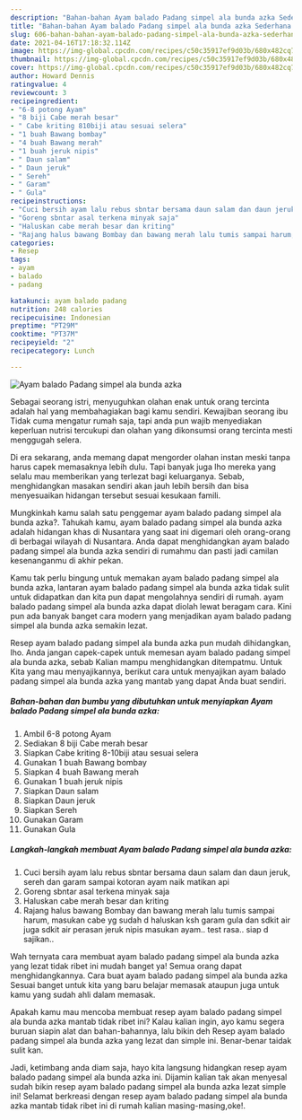 ```yaml
---
description: "Bahan-bahan Ayam balado Padang simpel ala bunda azka Sederhana dan Mudah Dibuat"
title: "Bahan-bahan Ayam balado Padang simpel ala bunda azka Sederhana dan Mudah Dibuat"
slug: 606-bahan-bahan-ayam-balado-padang-simpel-ala-bunda-azka-sederhana-dan-mudah-dibuat
date: 2021-04-16T17:18:32.114Z
image: https://img-global.cpcdn.com/recipes/c50c35917ef9d03b/680x482cq70/ayam-balado-padang-simpel-ala-bunda-azka-foto-resep-utama.jpg
thumbnail: https://img-global.cpcdn.com/recipes/c50c35917ef9d03b/680x482cq70/ayam-balado-padang-simpel-ala-bunda-azka-foto-resep-utama.jpg
cover: https://img-global.cpcdn.com/recipes/c50c35917ef9d03b/680x482cq70/ayam-balado-padang-simpel-ala-bunda-azka-foto-resep-utama.jpg
author: Howard Dennis
ratingvalue: 4
reviewcount: 3
recipeingredient:
- "6-8 potong Ayam"
- "8 biji Cabe merah besar"
- " Cabe kriting 810biji atau sesuai selera"
- "1 buah Bawang bombay"
- "4 buah Bawang merah"
- "1 buah jeruk nipis"
- " Daun salam"
- " Daun jeruk"
- " Sereh"
- " Garam"
- " Gula"
recipeinstructions:
- "Cuci bersih ayam lalu rebus sbntar bersama daun salam dan daun jeruk, sereh dan garam sampai kotoran ayam naik matikan api"
- "Goreng sbntar asal terkena minyak saja"
- "Haluskan cabe merah besar dan kriting"
- "Rajang halus bawang Bombay dan bawang merah lalu tumis sampai harum, masukan cabe yg sudah d haluskan ksh garam gula dan sdkit air juga sdkit air perasan jeruk nipis masukan ayam.. test rasa.. siap d sajikan.."
categories:
- Resep
tags:
- ayam
- balado
- padang

katakunci: ayam balado padang 
nutrition: 248 calories
recipecuisine: Indonesian
preptime: "PT29M"
cooktime: "PT37M"
recipeyield: "2"
recipecategory: Lunch

---
```



![Ayam balado Padang simpel ala bunda azka](https://img-global.cpcdn.com/recipes/c50c35917ef9d03b/680x482cq70/ayam-balado-padang-simpel-ala-bunda-azka-foto-resep-utama.jpg)

Sebagai seorang istri, menyuguhkan olahan enak untuk orang tercinta adalah hal yang membahagiakan bagi kamu sendiri. Kewajiban seorang ibu Tidak cuma mengatur rumah saja, tapi anda pun wajib menyediakan keperluan nutrisi tercukupi dan olahan yang dikonsumsi orang tercinta mesti menggugah selera.

Di era  sekarang, anda memang dapat mengorder olahan instan meski tanpa harus capek memasaknya lebih dulu. Tapi banyak juga lho mereka yang selalu mau memberikan yang terlezat bagi keluarganya. Sebab, menghidangkan masakan sendiri akan jauh lebih bersih dan bisa menyesuaikan hidangan tersebut sesuai kesukaan famili. 



Mungkinkah kamu salah satu penggemar ayam balado padang simpel ala bunda azka?. Tahukah kamu, ayam balado padang simpel ala bunda azka adalah hidangan khas di Nusantara yang saat ini digemari oleh orang-orang di berbagai wilayah di Nusantara. Anda dapat menghidangkan ayam balado padang simpel ala bunda azka sendiri di rumahmu dan pasti jadi camilan kesenanganmu di akhir pekan.

Kamu tak perlu bingung untuk memakan ayam balado padang simpel ala bunda azka, lantaran ayam balado padang simpel ala bunda azka tidak sulit untuk didapatkan dan kita pun dapat mengolahnya sendiri di rumah. ayam balado padang simpel ala bunda azka dapat diolah lewat beragam cara. Kini pun ada banyak banget cara modern yang menjadikan ayam balado padang simpel ala bunda azka semakin lezat.

Resep ayam balado padang simpel ala bunda azka pun mudah dihidangkan, lho. Anda jangan capek-capek untuk memesan ayam balado padang simpel ala bunda azka, sebab Kalian mampu menghidangkan ditempatmu. Untuk Kita yang mau menyajikannya, berikut cara untuk menyajikan ayam balado padang simpel ala bunda azka yang mantab yang dapat Anda buat sendiri.

<!--inarticleads1-->

##### Bahan-bahan dan bumbu yang dibutuhkan untuk menyiapkan Ayam balado Padang simpel ala bunda azka:

1. Ambil 6-8 potong Ayam
1. Sediakan 8 biji Cabe merah besar
1. Siapkan  Cabe kriting 8-10biji atau sesuai selera
1. Gunakan 1 buah Bawang bombay
1. Siapkan 4 buah Bawang merah
1. Gunakan 1 buah jeruk nipis
1. Siapkan  Daun salam
1. Siapkan  Daun jeruk
1. Siapkan  Sereh
1. Gunakan  Garam
1. Gunakan  Gula




<!--inarticleads2-->

##### Langkah-langkah membuat Ayam balado Padang simpel ala bunda azka:

1. Cuci bersih ayam lalu rebus sbntar bersama daun salam dan daun jeruk, sereh dan garam sampai kotoran ayam naik matikan api
1. Goreng sbntar asal terkena minyak saja
1. Haluskan cabe merah besar dan kriting
1. Rajang halus bawang Bombay dan bawang merah lalu tumis sampai harum, masukan cabe yg sudah d haluskan ksh garam gula dan sdkit air juga sdkit air perasan jeruk nipis masukan ayam.. test rasa.. siap d sajikan..




Wah ternyata cara membuat ayam balado padang simpel ala bunda azka yang lezat tidak ribet ini mudah banget ya! Semua orang dapat menghidangkannya. Cara buat ayam balado padang simpel ala bunda azka Sesuai banget untuk kita yang baru belajar memasak ataupun juga untuk kamu yang sudah ahli dalam memasak.

Apakah kamu mau mencoba membuat resep ayam balado padang simpel ala bunda azka mantab tidak ribet ini? Kalau kalian ingin, ayo kamu segera buruan siapin alat dan bahan-bahannya, lalu bikin deh Resep ayam balado padang simpel ala bunda azka yang lezat dan simple ini. Benar-benar taidak sulit kan. 

Jadi, ketimbang anda diam saja, hayo kita langsung hidangkan resep ayam balado padang simpel ala bunda azka ini. Dijamin kalian tak akan menyesal sudah bikin resep ayam balado padang simpel ala bunda azka lezat simple ini! Selamat berkreasi dengan resep ayam balado padang simpel ala bunda azka mantab tidak ribet ini di rumah kalian masing-masing,oke!.

